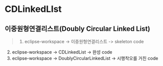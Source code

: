 # CDLinkedLIst

## 이중원형연결리스트(Doubly Circular Linked List)
>1. eclipse-workspace -> 이중원형연결리스트 -> skeleton code <br>
2. eclipse-workspace -> CDLinkedList -> 완성 code <br>
3. eclipse-workspace -> DoublyCircularLinkedList -> 시행착오를 거친 code 
